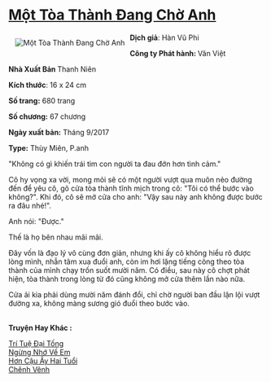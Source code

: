 <a href="https://utruyen.com/mot-toa-thanh-dang-cho-anh/15261/" title="Một Tòa Thành Đang Chờ Anh"><h1>Một Tòa Thành Đang Chờ Anh</h1></a><div style="display:table"><img align="right" style="float: left; padding: 10px;" src="https://utruyen.com/images/story/200x260/mot-toa-thanh-dang-cho-anh.jpg" alt="Một Tòa Thành Đang Chờ Anh"><b>Dịch giả</b>: Hàn Vũ Phi<p></p><b>Công ty Phát hành: </b>Văn Việt<p></p><b>Nhà Xuất Bản </b>Thanh Niên<p></p><b>Kích thước</b>: 16 x 24 cm<p></p><b>Số trang:</b> 680 trang<p></p><b>Số chương:</b> 67 chương<p></p><b>Ngày xuất bản:</b> Tháng 9/2017<p></p><b>Type:</b> Thùy Miên, P.anh<p></p>"Không có gì khiến trái tim con người ta đau đớn hơn tình cảm."<p></p>Cô hy vọng xa vời, mong mỏi sẽ có một người vượt qua muôn nẻo đường đến để yêu cô, gõ cửa tòa thành tĩnh mịch trong cô: "Tôi có thể bước vào không?". Khi đó, cô sẽ mở cửa cho anh: "Vậy sau này anh không được bước ra đâu nhé!".<p></p>Anh nói: "Được."<p></p>Thế là họ bên nhau mãi mãi.<p></p>Đây vốn là đạo lý vô cùng đơn giản, nhưng khi ấy cô không hiểu rõ được lòng mình, nhẫn tâm xua đuổi anh, còn im hơi lặng tiếng cõng theo tòa thành của mình chạy trốn suốt mười năm. Có điều, sau này cô chợt phát hiện, tòa thành trong lòng từ đó cũng không mở cửa thêm lần nào nữa.<p></p>Cửa ải kia phải dùng mười năm đánh đổi, chỉ chờ người ban đầu lặn lội vượt đường xa, không màng sương gió đuổi theo bước vào.</div><p><br><b>Truyện Hay Khác :</b></p><a href="https://utruyen.com/tri-tue-dai-tong/10515/" alt="Trí Tuệ Đại Tống">Trí Tuệ Đại Tống</a><br/><a href="https://github.com/quanluxury/ngontinhhot/tree/master/truyenhay/19149/" alt="Ngừng Nhớ Về Em">Ngừng Nhớ Về Em</a><br/><a href="https://www.wattpad.com/story/199088144-h%C6%A1n-c%E1%BA%ADu-%E1%BA%A5y-hai-tu%E1%BB%95i" alt="Hơn Cậu Ấy Hai Tuổi">Hơn Cậu Ấy Hai Tuổi</a><br/><a href="https://dammy2019.blogspot.com/2019/11/chenh-venh.html" alt="Chênh Vênh">Chênh Vênh</a><br/>